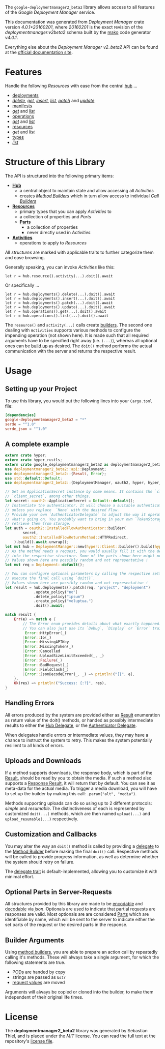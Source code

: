 <!---
DO NOT EDIT !
This file was generated automatically from 'src/generator/templates/api/README.md.mako'
DO NOT EDIT !
-->
The `google-deploymentmanager2_beta2` library allows access to all features of the *Google Deployment Manager* service.

This documentation was generated from *Deployment Manager* crate version *4.0.1+20160201*, where *20160201* is the exact revision of the *deploymentmanager:v2beta2* schema built by the [mako](http://www.makotemplates.org/) code generator *v4.0.1*.

Everything else about the *Deployment Manager* *v2_beta2* API can be found at the
[official documentation site](https://developers.google.com/deployment-manager/).
# Features

Handle the following *Resources* with ease from the central [hub](https://docs.rs/google-deploymentmanager2_beta2/4.0.1+20160201/google_deploymentmanager2_beta2/DeploymentManager) ... 

* [deployments](https://docs.rs/google-deploymentmanager2_beta2/4.0.1+20160201/google_deploymentmanager2_beta2/api::Deployment)
 * [*delete*](https://docs.rs/google-deploymentmanager2_beta2/4.0.1+20160201/google_deploymentmanager2_beta2/api::DeploymentDeleteCall), [*get*](https://docs.rs/google-deploymentmanager2_beta2/4.0.1+20160201/google_deploymentmanager2_beta2/api::DeploymentGetCall), [*insert*](https://docs.rs/google-deploymentmanager2_beta2/4.0.1+20160201/google_deploymentmanager2_beta2/api::DeploymentInsertCall), [*list*](https://docs.rs/google-deploymentmanager2_beta2/4.0.1+20160201/google_deploymentmanager2_beta2/api::DeploymentListCall), [*patch*](https://docs.rs/google-deploymentmanager2_beta2/4.0.1+20160201/google_deploymentmanager2_beta2/api::DeploymentPatchCall) and [*update*](https://docs.rs/google-deploymentmanager2_beta2/4.0.1+20160201/google_deploymentmanager2_beta2/api::DeploymentUpdateCall)
* [manifests](https://docs.rs/google-deploymentmanager2_beta2/4.0.1+20160201/google_deploymentmanager2_beta2/api::Manifest)
 * [*get*](https://docs.rs/google-deploymentmanager2_beta2/4.0.1+20160201/google_deploymentmanager2_beta2/api::ManifestGetCall) and [*list*](https://docs.rs/google-deploymentmanager2_beta2/4.0.1+20160201/google_deploymentmanager2_beta2/api::ManifestListCall)
* [operations](https://docs.rs/google-deploymentmanager2_beta2/4.0.1+20160201/google_deploymentmanager2_beta2/api::Operation)
 * [*get*](https://docs.rs/google-deploymentmanager2_beta2/4.0.1+20160201/google_deploymentmanager2_beta2/api::OperationGetCall) and [*list*](https://docs.rs/google-deploymentmanager2_beta2/4.0.1+20160201/google_deploymentmanager2_beta2/api::OperationListCall)
* [resources](https://docs.rs/google-deploymentmanager2_beta2/4.0.1+20160201/google_deploymentmanager2_beta2/api::Resource)
 * [*get*](https://docs.rs/google-deploymentmanager2_beta2/4.0.1+20160201/google_deploymentmanager2_beta2/api::ResourceGetCall) and [*list*](https://docs.rs/google-deploymentmanager2_beta2/4.0.1+20160201/google_deploymentmanager2_beta2/api::ResourceListCall)
* [types](https://docs.rs/google-deploymentmanager2_beta2/4.0.1+20160201/google_deploymentmanager2_beta2/api::Type)
 * [*list*](https://docs.rs/google-deploymentmanager2_beta2/4.0.1+20160201/google_deploymentmanager2_beta2/api::TypeListCall)




# Structure of this Library

The API is structured into the following primary items:

* **[Hub](https://docs.rs/google-deploymentmanager2_beta2/4.0.1+20160201/google_deploymentmanager2_beta2/DeploymentManager)**
    * a central object to maintain state and allow accessing all *Activities*
    * creates [*Method Builders*](https://docs.rs/google-deploymentmanager2_beta2/4.0.1+20160201/google_deploymentmanager2_beta2/client::MethodsBuilder) which in turn
      allow access to individual [*Call Builders*](https://docs.rs/google-deploymentmanager2_beta2/4.0.1+20160201/google_deploymentmanager2_beta2/client::CallBuilder)
* **[Resources](https://docs.rs/google-deploymentmanager2_beta2/4.0.1+20160201/google_deploymentmanager2_beta2/client::Resource)**
    * primary types that you can apply *Activities* to
    * a collection of properties and *Parts*
    * **[Parts](https://docs.rs/google-deploymentmanager2_beta2/4.0.1+20160201/google_deploymentmanager2_beta2/client::Part)**
        * a collection of properties
        * never directly used in *Activities*
* **[Activities](https://docs.rs/google-deploymentmanager2_beta2/4.0.1+20160201/google_deploymentmanager2_beta2/client::CallBuilder)**
    * operations to apply to *Resources*

All *structures* are marked with applicable traits to further categorize them and ease browsing.

Generally speaking, you can invoke *Activities* like this:

```Rust,ignore
let r = hub.resource().activity(...).doit().await
```

Or specifically ...

```ignore
let r = hub.deployments().delete(...).doit().await
let r = hub.deployments().insert(...).doit().await
let r = hub.deployments().patch(...).doit().await
let r = hub.deployments().update(...).doit().await
let r = hub.operations().get(...).doit().await
let r = hub.operations().list(...).doit().await
```

The `resource()` and `activity(...)` calls create [builders][builder-pattern]. The second one dealing with `Activities` 
supports various methods to configure the impending operation (not shown here). It is made such that all required arguments have to be 
specified right away (i.e. `(...)`), whereas all optional ones can be [build up][builder-pattern] as desired.
The `doit()` method performs the actual communication with the server and returns the respective result.

# Usage

## Setting up your Project

To use this library, you would put the following lines into your `Cargo.toml` file:

```toml
[dependencies]
google-deploymentmanager2_beta2 = "*"
serde = "^1.0"
serde_json = "^1.0"
```

## A complete example

```Rust
extern crate hyper;
extern crate hyper_rustls;
extern crate google_deploymentmanager2_beta2 as deploymentmanager2_beta2;
use deploymentmanager2_beta2::api::Deployment;
use deploymentmanager2_beta2::{Result, Error};
use std::default::Default;
use deploymentmanager2_beta2::{DeploymentManager, oauth2, hyper, hyper_rustls};

// Get an ApplicationSecret instance by some means. It contains the `client_id` and 
// `client_secret`, among other things.
let secret: oauth2::ApplicationSecret = Default::default();
// Instantiate the authenticator. It will choose a suitable authentication flow for you, 
// unless you replace  `None` with the desired Flow.
// Provide your own `AuthenticatorDelegate` to adjust the way it operates and get feedback about 
// what's going on. You probably want to bring in your own `TokenStorage` to persist tokens and
// retrieve them from storage.
let auth = oauth2::InstalledFlowAuthenticator::builder(
        secret,
        oauth2::InstalledFlowReturnMethod::HTTPRedirect,
    ).build().await.unwrap();
let mut hub = DeploymentManager::new(hyper::Client::builder().build(hyper_rustls::HttpsConnectorBuilder::new().with_native_roots().https_or_http().enable_http1().enable_http2().build()), auth);
// As the method needs a request, you would usually fill it with the desired information
// into the respective structure. Some of the parts shown here might not be applicable !
// Values shown here are possibly random and not representative !
let mut req = Deployment::default();

// You can configure optional parameters by calling the respective setters at will, and
// execute the final call using `doit()`.
// Values shown here are possibly random and not representative !
let result = hub.deployments().patch(req, "project", "deployment")
             .update_policy("no")
             .delete_policy("ipsum")
             .create_policy("voluptua.")
             .doit().await;

match result {
    Err(e) => match e {
        // The Error enum provides details about what exactly happened.
        // You can also just use its `Debug`, `Display` or `Error` traits
         Error::HttpError(_)
        |Error::Io(_)
        |Error::MissingAPIKey
        |Error::MissingToken(_)
        |Error::Cancelled
        |Error::UploadSizeLimitExceeded(_, _)
        |Error::Failure(_)
        |Error::BadRequest(_)
        |Error::FieldClash(_)
        |Error::JsonDecodeError(_, _) => println!("{}", e),
    },
    Ok(res) => println!("Success: {:?}", res),
}

```
## Handling Errors

All errors produced by the system are provided either as [Result](https://docs.rs/google-deploymentmanager2_beta2/4.0.1+20160201/google_deploymentmanager2_beta2/client::Result) enumeration as return value of
the doit() methods, or handed as possibly intermediate results to either the 
[Hub Delegate](https://docs.rs/google-deploymentmanager2_beta2/4.0.1+20160201/google_deploymentmanager2_beta2/client::Delegate), or the [Authenticator Delegate](https://docs.rs/yup-oauth2/*/yup_oauth2/trait.AuthenticatorDelegate.html).

When delegates handle errors or intermediate values, they may have a chance to instruct the system to retry. This 
makes the system potentially resilient to all kinds of errors.

## Uploads and Downloads
If a method supports downloads, the response body, which is part of the [Result](https://docs.rs/google-deploymentmanager2_beta2/4.0.1+20160201/google_deploymentmanager2_beta2/client::Result), should be
read by you to obtain the media.
If such a method also supports a [Response Result](https://docs.rs/google-deploymentmanager2_beta2/4.0.1+20160201/google_deploymentmanager2_beta2/client::ResponseResult), it will return that by default.
You can see it as meta-data for the actual media. To trigger a media download, you will have to set up the builder by making
this call: `.param("alt", "media")`.

Methods supporting uploads can do so using up to 2 different protocols: 
*simple* and *resumable*. The distinctiveness of each is represented by customized 
`doit(...)` methods, which are then named `upload(...)` and `upload_resumable(...)` respectively.

## Customization and Callbacks

You may alter the way an `doit()` method is called by providing a [delegate](https://docs.rs/google-deploymentmanager2_beta2/4.0.1+20160201/google_deploymentmanager2_beta2/client::Delegate) to the 
[Method Builder](https://docs.rs/google-deploymentmanager2_beta2/4.0.1+20160201/google_deploymentmanager2_beta2/client::CallBuilder) before making the final `doit()` call. 
Respective methods will be called to provide progress information, as well as determine whether the system should 
retry on failure.

The [delegate trait](https://docs.rs/google-deploymentmanager2_beta2/4.0.1+20160201/google_deploymentmanager2_beta2/client::Delegate) is default-implemented, allowing you to customize it with minimal effort.

## Optional Parts in Server-Requests

All structures provided by this library are made to be [encodable](https://docs.rs/google-deploymentmanager2_beta2/4.0.1+20160201/google_deploymentmanager2_beta2/client::RequestValue) and 
[decodable](https://docs.rs/google-deploymentmanager2_beta2/4.0.1+20160201/google_deploymentmanager2_beta2/client::ResponseResult) via *json*. Optionals are used to indicate that partial requests are responses 
are valid.
Most optionals are are considered [Parts](https://docs.rs/google-deploymentmanager2_beta2/4.0.1+20160201/google_deploymentmanager2_beta2/client::Part) which are identifiable by name, which will be sent to 
the server to indicate either the set parts of the request or the desired parts in the response.

## Builder Arguments

Using [method builders](https://docs.rs/google-deploymentmanager2_beta2/4.0.1+20160201/google_deploymentmanager2_beta2/client::CallBuilder), you are able to prepare an action call by repeatedly calling it's methods.
These will always take a single argument, for which the following statements are true.

* [PODs][wiki-pod] are handed by copy
* strings are passed as `&str`
* [request values](https://docs.rs/google-deploymentmanager2_beta2/4.0.1+20160201/google_deploymentmanager2_beta2/client::RequestValue) are moved

Arguments will always be copied or cloned into the builder, to make them independent of their original life times.

[wiki-pod]: http://en.wikipedia.org/wiki/Plain_old_data_structure
[builder-pattern]: http://en.wikipedia.org/wiki/Builder_pattern
[google-go-api]: https://github.com/google/google-api-go-client

# License
The **deploymentmanager2_beta2** library was generated by Sebastian Thiel, and is placed 
under the *MIT* license.
You can read the full text at the repository's [license file][repo-license].

[repo-license]: https://github.com/Byron/google-apis-rsblob/main/LICENSE.md

